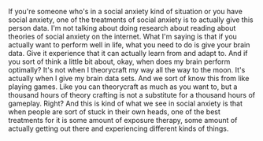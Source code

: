  If you're someone who's in a social anxiety kind of situation or you have social anxiety, one of the treatments of social anxiety is to actually give this person data. I'm not talking about doing research about reading about theories of social anxiety on the internet. What I'm saying is that if you actually want to perform well in life, what you need to do is give your brain data. Give it experience that it can actually learn from and adapt to. And if you sort of think a little bit about, okay, when does my brain perform optimally? It's not when I theorycraft my way all the way to the moon. It's actually when I give my brain data sets. And we sort of know this from like playing games. Like you can theorycraft as much as you want to, but a thousand hours of theory crafting is not a substitute for a thousand hours of gameplay. Right? And this is kind of what we see in social anxiety is that when people are sort of stuck in their own heads, one of the best treatments for it is some amount of exposure therapy, some amount of actually getting out there and experiencing different kinds of things.